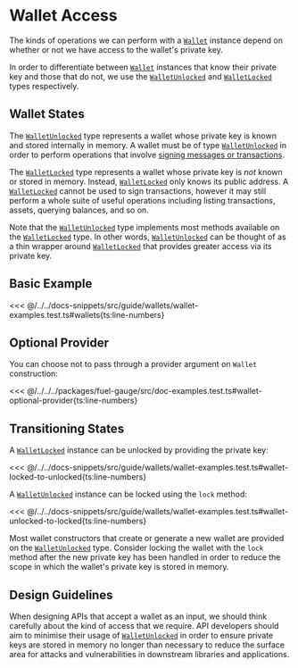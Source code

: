 # Wallet Access

The kinds of operations we can perform with a [`Wallet`](../../api/Account/Wallet.md) instance depend on
whether or not we have access to the wallet's private key.

In order to differentiate between [`Wallet`](../../api/Account/Wallet.md) instances that know their private key
and those that do not, we use the [`WalletUnlocked`](../../api/Account/WalletUnlocked.md) and [`WalletLocked`](../../api/Account/WalletLocked.md) types
respectively.

## Wallet States

The [`WalletUnlocked`](../../api/Account/WalletUnlocked.md) type represents a wallet whose private key is known and
stored internally in memory. A wallet must be of type [`WalletUnlocked`](../../api/Account/WalletUnlocked.md) in order
to perform operations that involve [signing messages or
transactions](./signing.md).

The [`WalletLocked`](../../api/Account/WalletLocked.md) type represents a wallet whose private key is _not_ known or stored
in memory. Instead, [`WalletLocked`](../../api/Account/WalletLocked.md) only knows its public address. A [`WalletLocked`](../../api/Account/WalletLocked.md) cannot be
used to sign transactions, however it may still perform a whole suite of useful
operations including listing transactions, assets, querying balances, and so on.

Note that the [`WalletUnlocked`](../../api/Account/WalletUnlocked.md) type implements most methods available on the [`WalletLocked`](../../api/Account/WalletLocked.md)
type. In other words, [`WalletUnlocked`](../../api/Account/WalletUnlocked.md) can be thought of as a thin wrapper around [`WalletLocked`](../../api/Account/WalletLocked.md) that
provides greater access via its private key.

## Basic Example

<<< @/../../docs-snippets/src/guide/wallets/wallet-examples.test.ts#wallets{ts:line-numbers}

## Optional Provider

You can choose not to pass through a provider argument on `Wallet` construction:

<<< @/../../../packages/fuel-gauge/src/doc-examples.test.ts#wallet-optional-provider{ts:line-numbers}

## Transitioning States

A [`WalletLocked`](../../api/Account/WalletLocked.md) instance can be unlocked by providing the private key:

<<< @/../../docs-snippets/src/guide/wallets/wallet-examples.test.ts#wallet-locked-to-unlocked{ts:line-numbers}

A [`WalletUnlocked`](../../api/Account/WalletUnlocked.md) instance can be locked using the `lock` method:

<<< @/../../docs-snippets/src/guide/wallets/wallet-examples.test.ts#wallet-unlocked-to-locked{ts:line-numbers}

Most wallet constructors that create or generate a new wallet are provided on
the [`WalletUnlocked`](../../api/Account/WalletUnlocked.md) type. Consider locking the wallet with the `lock` method after the new private
key has been handled in order to reduce the scope in which the wallet's private
key is stored in memory.

## Design Guidelines

When designing APIs that accept a wallet as an input, we should think carefully
about the kind of access that we require. API developers should aim to minimise
their usage of [`WalletUnlocked`](../../api/Account/WalletUnlocked.md) in order to ensure private keys are stored in
memory no longer than necessary to reduce the surface area for attacks and
vulnerabilities in downstream libraries and applications.
